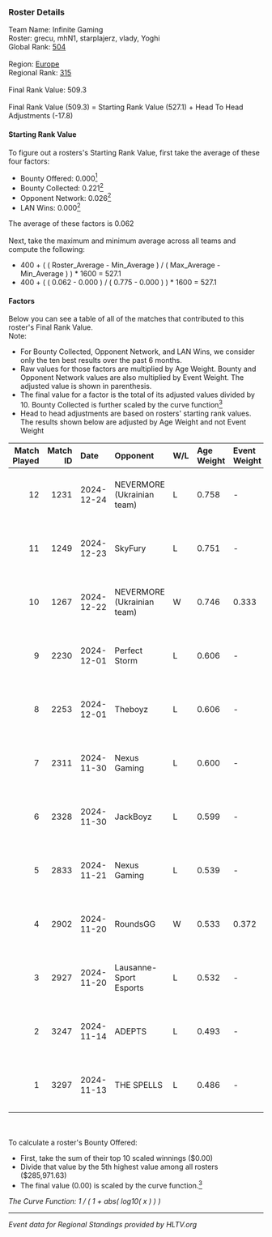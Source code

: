 ### Roster Details<br />
Team Name: Infinite Gaming<br />
Roster: grecu, mhN1, starplajerz, vlady, Yoghi<br />
Global Rank: [504](../../standings_global_2025_02_28.md)<br />
<br />
Region: [Europe]( ../../standings_europe_2025_02_28.md)<br />
Regional Rank: [315]( ../../standings_europe_2025_02_28.md)<br />
<br />
Final Rank Value:  509.3<br />
<br />
Final Rank Value (509.3) = Starting Rank Value (527.1) + Head To Head Adjustments (-17.8)<br />

#### Starting Rank Value<br />
To figure out a rosters's Starting Rank Value, first take the average of these four factors:<br />
- Bounty Offered: 0.000[<sup>1</sup>](#table2)
- Bounty Collected: 0.221[<sup>2</sup>](#table1)
- Opponent Network: 0.026[<sup>2</sup>](#table1)
- LAN Wins: 0.000[<sup>2</sup>](#table1)

The average of these factors is 0.062<br />
<br />
Next, take the maximum and minimum average across all teams and compute the following:<br />
- 400 + ( ( Roster_Average - Min_Average ) / ( Max_Average - Min_Average ) ) * 1600 = 527.1
- 400 + ( ( 0.062 - 0.000 ) / ( 0.775 - 0.000 ) ) * 1600 = 527.1


#### Factors<br />
Below you can see a table of all of the matches that contributed to this roster's Final Rank Value.<br />
Note:<br />

- For Bounty Collected, Opponent Network, and LAN Wins, we consider only the ten best results over the past 6 months.
- Raw values for those factors are multiplied by Age Weight. Bounty and Opponent Network values are also multiplied by Event Weight. The adjusted value is shown in parenthesis.
- The final value for a factor is the total of its adjusted values divided by 10. Bounty Collected is further scaled by the curve function[<sup>3</sup>](#curveFunction)
- Head to head adjustments are based on rosters' starting rank values. The results shown below are adjusted by Age Weight and not Event Weight
<span id="table1"></span><br />


| Match Played | Match ID | Date       | Opponent                   | W/L | Age Weight | Event Weight | Bounty Collected | Opponent Network | LAN Wins  | H2H Adj. | Roster                                 |
| -: | -: | :- | :- | :- | :- | :- | :- | :- | :- | -: | :- |
|           12 |     1231 | 2024-12-24 | NEVERMORE (Ukrainian team) | L   | 0.758      | -            | -                | -                | -         |    -3.94 | grecu, mhN1, starplajerz, vlady, Yoghi |
|           11 |     1249 | 2024-12-23 | SkyFury                    | L   | 0.751      | -            | -                | -                | -         |    -6.79 | grecu, mhN1, starplajerz, vlady, Yoghi |
|           10 |     1267 | 2024-12-22 | NEVERMORE (Ukrainian team) | W   | 0.746      | 0.333        | 0.012 (0.003)    | 0.977 (0.243)    | 0 (0.000) |    19.67 | grecu, mhN1, starplajerz, vlady, Yoghi |
|            9 |     2230 | 2024-12-01 | Perfect Storm              | L   | 0.606      | -            | -                | -                | -         |    -5.04 | CHANKY, Ed1m, grecu, mhN1, starplajerz |
|            8 |     2253 | 2024-12-01 | Theboyz                    | L   | 0.606      | -            | -                | -                | -         |    -5.86 | CHANKY, Ed1m, grecu, mhN1, starplajerz |
|            7 |     2311 | 2024-11-30 | Nexus Gaming               | L   | 0.600      | -            | -                | -                | -         |    -0.57 | CHANKY, Ed1m, grecu, mhN1, starplajerz |
|            6 |     2328 | 2024-11-30 | JackBoyz                   | L   | 0.599      | -            | -                | -                | -         |    -5.71 | CHANKY, Ed1m, grecu, mhN1, starplajerz |
|            5 |     2833 | 2024-11-21 | Nexus Gaming               | L   | 0.539      | -            | -                | -                | -         |    -0.53 | CHANKY, Ed1m, grecu, mhN1, starplajerz |
|            4 |     2902 | 2024-11-20 | RoundsGG                   | W   | 0.533      | 0.372        | 0.000 (0.000)    | 0.066 (0.013)    | 0 (0.000) |     8.35 | CHANKY, Ed1m, grecu, mhN1, starplajerz |
|            3 |     2927 | 2024-11-20 | Lausanne-Sport Esports     | L   | 0.532      | -            | -                | -                | -         |    -6.93 | CHANKY, Ed1m, grecu, mhN1, starplajerz |
|            2 |     3247 | 2024-11-14 | ADEPTS                     | L   | 0.493      | -            | -                | -                | -         |    -4.09 | CHANKY, Ed1m, grecu, mhN1, starplajerz |
|            1 |     3297 | 2024-11-13 | THE SPELLS                 | L   | 0.486      | -            | -                | -                | -         |    -6.36 | CHANKY, Ed1m, grecu, mhN1, starplajerz |

<br />
<span id="table2"></span><br />
To calculate a roster's Bounty Offered:<br />

- First, take the sum of their top 10 scaled winnings ($0.00)
- Divide that value by the 5th highest value among all rosters ($285,971.63)
- The final value (0.00) is scaled by the curve function.[<sup>3</sup>](#curveFunction)

<span id="curveFunction"></span>_The Curve Function: 1 / ( 1 + abs( log10( x ) ) )_<br />

---
_Event data for Regional Standings provided by HLTV.org_<br />
